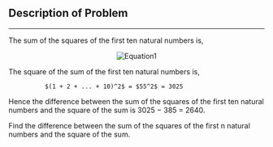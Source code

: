 ## Description of Problem

---

The sum of the squares of the first ten natural numbers is,

<p align="center">
<img src="https://latex.codecogs.com/svg.latex?1^2%20+%202^2%20+%20...%20+10^2%20=%20385"  alt="Equation1"/>
</p>

The square of the sum of the first ten natural numbers is,

              $(1 + 2 + ... + 10)^2$ = $55^2$ = 3025

Hence the difference between the sum of the squares of the first ten natural numbers and the square of the sum is 3025 − 385 = 2640.

Find the difference between the sum of the squares of the first n natural numbers and the square of the sum.
